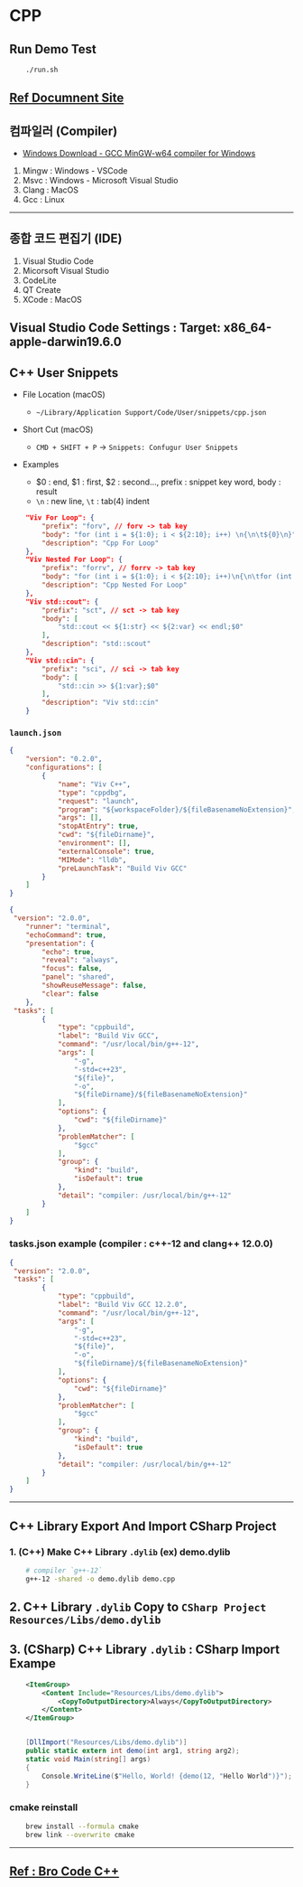 # CPP

## Run Demo Test

```bash
    ./run.sh
```

## [Ref Documnent Site](https://cplusplus.com/)

## 컴파일러 (Compiler)

- [Windows Download - GCC MinGW-w64 compiler for Windows](https://winlibs.com/)

1. Mingw : Windows - VSCode
2. Msvc : Windows - Microsoft Visual Studio
3. Clang : MacOS
4. Gcc : Linux

---

## 종합 코드 편집기 (IDE)

1. Visual Studio Code
2. Micorsoft Visual Studio
3. CodeLite
4. QT Create
5. XCode : MacOS

## Visual Studio Code Settings : Target: x86_64-apple-darwin19.6.0

## C++ User Snippets

- File Location (macOS)
  - `~/Library/Application Support/Code/User/snippets/cpp.json`
- Short Cut (macOS)
  - `CMD + SHIFT + P` -> `Snippets: Confugur User Snippets`

- Examples
  - $0 : end, $1 : first, $2 : second..., prefix : snippet key word, body : result
  - `\n` : new line, `\t` : tab(4) indent

```json
    "Viv For Loop": {
        "prefix": "forv", // forv -> tab key
        "body": "for (int i = ${1:0}; i < ${2:10}; i++) \n{\n\t${0}\n}",
        "description": "Cpp For Loop"
    },
    "Viv Nested For Loop": {
        "prefix": "forrv", // forrv -> tab key
        "body": "for (int i = ${1:0}; i < ${2:10}; i++)\n{\n\tfor (int j = ${3:0}; j < ${4:10}; j++)\n\t{\n\t${0}\n\t}\n}",
        "description": "Cpp Nested For Loop"
    },
    "Viv std::cout": {
        "prefix": "sct", // sct -> tab key
        "body": [
            "std::cout << ${1:str} << ${2:var} << endl;$0"
        ],
        "description": "std::scout"
    },
    "Viv std::cin": {
        "prefix": "sci", // sci -> tab key
        "body": [
            "std::cin >> ${1:var};$0"
        ],
        "description": "Viv std::cin"
    }
```

### `launch.json`

```json
{
    "version": "0.2.0",
    "configurations": [
        {
            "name": "Viv C++",
            "type": "cppdbg",
            "request": "launch",
            "program": "${workspaceFolder}/${fileBasenameNoExtension}",
            "args": [],
            "stopAtEntry": true,
            "cwd": "${fileDirname}",
            "environment": [],
            "externalConsole": true,
            "MIMode": "lldb",
            "preLaunchTask": "Build Viv GCC"
        }
    ]
}
```

```json
{
 "version": "2.0.0",
    "runner": "terminal",
    "echoCommand": true,
    "presentation": {
        "echo": true,
        "reveal": "always",
        "focus": false,
        "panel": "shared",
        "showReuseMessage": false,
        "clear": false
    },
 "tasks": [
        {
            "type": "cppbuild",
            "label": "Build Viv GCC",
            "command": "/usr/local/bin/g++-12",
            "args": [
                "-g",
                "-std=c++23",
                "${file}",
                "-o",
                "${fileDirname}/${fileBasenameNoExtension}"
            ],
            "options": {
                "cwd": "${fileDirname}"
            },
            "problemMatcher": [
                "$gcc"
            ],
            "group": {
                "kind": "build",
                "isDefault": true
            },
            "detail": "compiler: /usr/local/bin/g++-12"
        }
    ]
}
```

### tasks.json example (compiler : c++-12 and clang++ 12.0.0)

```json
{
 "version": "2.0.0",
 "tasks": [
        {
            "type": "cppbuild",
            "label": "Build Viv GCC 12.2.0",
            "command": "/usr/local/bin/g++-12",
            "args": [
                "-g",
                "-std=c++23",
                "${file}",
                "-o",
                "${fileDirname}/${fileBasenameNoExtension}"
            ],
            "options": {
                "cwd": "${fileDirname}"
            },
            "problemMatcher": [
                "$gcc"
            ],
            "group": {
                "kind": "build",
                "isDefault": true
            },
            "detail": "compiler: /usr/local/bin/g++-12"
        }
    ]
}

```

---

## C++ Library Export And Import CSharp Project

### 1. (C++) Make C++ Library `.dylib`  (ex) demo.dylib

```bash
    # compiler `g++-12` 
    g++-12 -shared -o demo.dylib demo.cpp
```

## 2. C++ Library `.dylib` Copy to `CSharp Project Resources/Libs/demo.dylib`

## 3. (CSharp) C++ Library `.dylib` : CSharp Import Exampe

```xml
    <ItemGroup>
        <Content Include="Resources/Libs/demo.dylib">
            <CopyToOutputDirectory>Always</CopyToOutputDirectory>
        </Content>
    </ItemGroup>

```

```csharp

    [DllImport("Resources/Libs/demo.dylib")]
    public static extern int demo(int arg1, string arg2);
    static void Main(string[] args)
    {
        Console.WriteLine($"Hello, World! {demo(12, "Hello World")}");
    }

```

### cmake reinstall

```bash
    brew install --formula cmake
    brew link --overwrite cmake
```

---

## [Ref : Bro Code C++](https://youtu.be/-TkoO8Z07hI)
